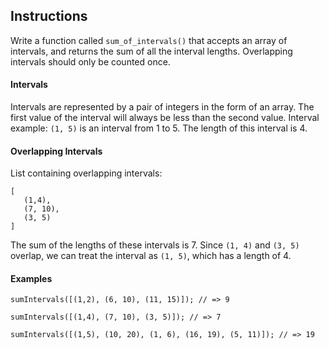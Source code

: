 ## Instructions

Write a function called `sum_of_intervals()` that accepts an array of 
intervals, and returns the sum of all the interval lengths. Overlapping 
intervals should only be counted once.

#### Intervals

Intervals are represented by a pair of integers in the form of an array. The 
first value of the interval will always be less than the second value. Interval 
example: `(1, 5)` is an interval from 1 to 5. The length of this interval is 4.

#### Overlapping Intervals

List containing overlapping intervals:

```
[
   (1,4),
   (7, 10),
   (3, 5)
]
```

The sum of the lengths of these intervals is 7. Since `(1, 4)` and `(3, 5)` 
overlap, we can treat the interval as `(1, 5)`, which has a length of 4.

#### Examples

```
sumIntervals([(1,2), (6, 10), (11, 15)]); // => 9

sumIntervals([(1,4), (7, 10), (3, 5)]); // => 7

sumIntervals([(1,5), (10, 20), (1, 6), (16, 19), (5, 11)]); // => 19
```